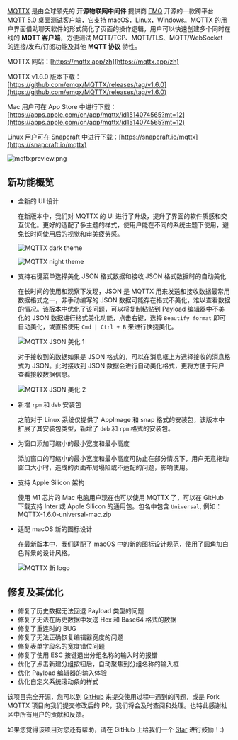 [MQTTX](https://mqttx.app/zh) 是由全球领先的 **开源物联网中间件** 提供商 [EMQ](https://www.emqx.com/zh) 开源的一款跨平台 [MQTT 5.0](https://www.emqx.com/zh/blog/introduction-to-mqtt-5) 桌面测试客户端，它支持 macOS，Linux，Windows。MQTTX 的用户界面借助聊天软件的形式简化了页面的操作逻辑，用户可以快速创建多个同时在线的 **MQTT 客户端**，方便测试 MQTT/TCP、MQTT/TLS、MQTT/WebSocket  的连接/发布/订阅功能及其他 **MQTT 协议** 特性。

MQTTX 网站：[https://mqttx.app/zh](https://mqttx.app/zh)

MQTTX v1.6.0 版本下载：[https://github.com/emqx/MQTTX/releases/tag/v1.6.0](https://github.com/emqx/MQTTX/releases/tag/v1.6.0)

Mac 用户可在 App Store 中进行下载：[https://apps.apple.com/cn/app/mqttx/id1514074565?mt=12](https://apps.apple.com/cn/app/mqttx/id1514074565?mt=12)

Linux 用户可在 Snapcraft 中进行下载：[https://snapcraft.io/mqttx](https://snapcraft.io/mqttx)

![mqttxpreview.png](https://assets.emqx.com/images/cabac14e0c8f75080b659ea72294f97a.png)

## 新功能概览

- 全新的 UI 设计

  在新版本中，我们对 MQTTX 的 UI 进行了升级，提升了界面的软件质感和交互优化。更好的适配了多主题的样式，使用户能在不同的系统主题下使用，避免长时间使用后的视觉和审美疲劳感。

  ![MQTTX dark theme](https://assets.emqx.com/images/9241dff3da0149815ee978b06b830509.png)

  ![MQTTX night theme](https://assets.emqx.com/images/b864999d4888c7a2c694fa18c6888189.png)

- 支持右键菜单选择美化 JSON 格式数据和接收 JSON 格式数据时的自动美化

  在长时间的使用和观察下发现，JSON 是 MQTTX 用来发送和接收数据最常用数据格式之一，非手动编写的 JSON 数据可能存在格式不美化，难以查看数据的情况。该版本中优化了该问题，可以将复制粘贴到 Payload 编辑器中不美化的 JSON 数据进行格式美化功能，点击右键，选择 `Beautify format` 即可自动美化，或直接使用 `Cmd | Ctrl + B` 来进行快捷美化。

  ![MQTTX JSON 美化 1](https://assets.emqx.com/images/65ef92b637e60c15124ee90d69b5eb28.png)

  对于接收到的数据如果是 JSON 格式的，可以在消息框上方选择接收的消息格式为 JSON。此时接收到 JSON 数据会进行自动美化格式，更将方便于用户查看接收数据信息。

  ![MQTTX JSON 美化 2](https://assets.emqx.com/images/4db1fc9b22d86a21490108429fa2dd5b.png)

- 新增 `rpm` 和 `deb` 安装包

  之前对于 Linux 系统仅提供了 AppImage 和 snap 格式的安装包，该版本中扩展了其安装包类型，新增了 `deb` 和 `rpm` 格式的安装包。

- 为窗口添加可缩小的最小宽度和最小高度

  添加窗口的可缩小的最小宽度和最小高度可防止在部分情况下，用户无意拖动窗口大小时，造成的页面布局塌陷或不适配的问题，影响使用。
  
- 支持 Apple Silicon 架构
  
  使用 M1 芯片的 Mac 电脑用户现在也可以使用 MQTTX 了，可以在 GitHub 下载支持 Inter 或 Apple Silicon 的通用包。包名中包含 `Universal`, 例如：MQTTX-1.6.0-universal-mac.zip

- 适配 macOS 新的图标设计

  在最新版本中，我们适配了 macOS 中的新的图标设计规范，使用了圆角加白色背景的设计风格。

  ![MQTTX 新 logo](https://assets.emqx.com/images/503ff92d80f6e6222505a3a0aad29a36.png)

## 修复及其优化

- 修复了历史数据无法回退 Payload 类型的问题
- 修复了无法在历史数据中发送 Hex 和 Base64 格式的数据
- 修复了重连时的 BUG
- 修复了无法正确恢复编辑器宽度的问题
- 修复表单字段名的宽度错位问题
- 修复了使用 ESC 按键退出分组名称的输入时的报错
- 优化了点击新建分组按钮后，自动聚焦到分组名称的输入框
- 优化 Payload 编辑器的输入体验
- 优化自定义系统滚动条的样式

该项目完全开源，您可以到 [GitHub](https://github.com/emqx/MQTTX/issues?q=is%3Aissue+is%3Aopen+sort%3Aupdated-desc) 来提交使用过程中遇到的问题，或是 Fork MQTTX 项目向我们提交修改后的 PR，我们将会及时查阅和处理。也特此感谢社区中所有用户的贡献和反馈。

如果您觉得该项目对您还有帮助，请在 GitHub 上给我们一个 [Star](https://github.com/emqx/MQTTX) 进行鼓励！:)
